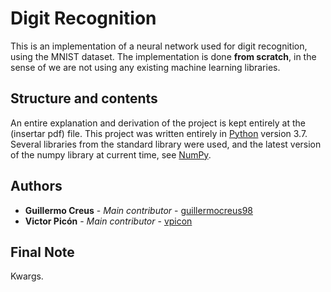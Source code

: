 # Digit Recognition

This is an implementation of a neural network used for digit recognition, using the MNIST dataset. The implementation is done **from scratch**, in the sense of we are not using any existing machine learning libraries.

## Structure and contents
An entire explanation and derivation of the project is kept entirely at the (insertar pdf) file.
This project was written entirely in [Python](https://www.python.org/) version 3.7. Several libraries from the standard library were used, and the latest version of the numpy library at current time, see [NumPy](https://numpy.org/).

## Authors

* **Guillermo Creus** - *Main contributor* - [guillermocreus98](https://github.com/PurpleBooth)
* **Victor Picón** - *Main contributor* - [vpicon](https://gitlab.com/vpicon)

## Final Note
Kwargs.
